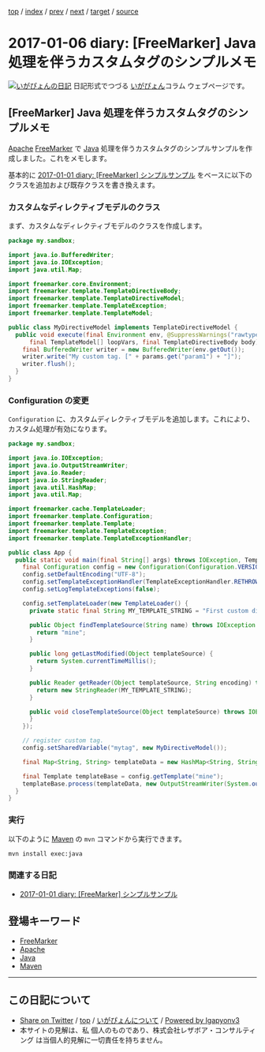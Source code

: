 [top](../index.html) 
 / [index](index.html) 
 / [prev](ig170105.html) 
 / [next](ig170107.html) 
 / [target](http://www.igapyon.jp/igapyon/diary/2017/ig170106.html) 
 / [source](https://github.com/igapyon/diary/blob/master/2017/ig170106.src.md) 

2017-01-06 diary: [FreeMarker] Java 処理を伴うカスタムタグのシンプルメモ
=====================================================================================================
[![いがぴょんの日記](http://www.igapyon.jp/igapyon/diary/images/iga200306s.jpg "いがぴょん")](http://www.igapyon.jp/igapyon/diary/memo/memoigapyon.html) 日記形式でつづる [いがぴょん](http://www.igapyon.jp/igapyon/diary/memo/memoigapyon.html)コラム ウェブページです。

## [FreeMarker] Java 処理を伴うカスタムタグのシンプルメモ

[Apache](../keyword/apache.html) [FreeMarker](../keyword/freemarker.html) で [Java](../keyword/java.html) 処理を伴うカスタムタグのシンプルサンプルを作成しました。これをメモします。

基本的に [2017-01-01 diary: [FreeMarker] シンプルサンプル](http://www.igapyon.jp/igapyon/diary/2017/ig170101.html) をベースに以下のクラスを追加および既存クラスを書き換えます。

### カスタムなディレクティブモデルのクラス

まず、カスタムなディレクティブモデルのクラスを作成します。

```Java
package my.sandbox;

import java.io.BufferedWriter;
import java.io.IOException;
import java.util.Map;

import freemarker.core.Environment;
import freemarker.template.TemplateDirectiveBody;
import freemarker.template.TemplateDirectiveModel;
import freemarker.template.TemplateException;
import freemarker.template.TemplateModel;

public class MyDirectiveModel implements TemplateDirectiveModel {
  public void execute(final Environment env, @SuppressWarnings("rawtypes") final Map params,
      final TemplateModel[] loopVars, final TemplateDirectiveBody body) throws TemplateException, IOException {
    final BufferedWriter writer = new BufferedWriter(env.getOut());
    writer.write("My custom tag. [" + params.get("param1") + "]");
    writer.flush();
  }
}
```

### Configuration の変更

`Configuration` に、カスタムディレクティブモデルを追加します。これにより、カスタム処理が有効になります。

```Java
package my.sandbox;

import java.io.IOException;
import java.io.OutputStreamWriter;
import java.io.Reader;
import java.io.StringReader;
import java.util.HashMap;
import java.util.Map;

import freemarker.cache.TemplateLoader;
import freemarker.template.Configuration;
import freemarker.template.Template;
import freemarker.template.TemplateException;
import freemarker.template.TemplateExceptionHandler;

public class App {
  public static void main(final String[] args) throws IOException, TemplateException {
    final Configuration config = new Configuration(Configuration.VERSION_2_3_25);
    config.setDefaultEncoding("UTF-8");
    config.setTemplateExceptionHandler(TemplateExceptionHandler.RETHROW_HANDLER);
    config.setLogTemplateExceptions(false);

    config.setTemplateLoader(new TemplateLoader() {
      private static final String MY_TEMPLATE_STRING = "First custom directive.\n<@mytag param1=\"MyParam1!\" />.";

      public Object findTemplateSource(String name) throws IOException {
        return "mine";
      }

      public long getLastModified(Object templateSource) {
        return System.currentTimeMillis();
      }

      public Reader getReader(Object templateSource, String encoding) throws IOException {
        return new StringReader(MY_TEMPLATE_STRING);
      }

      public void closeTemplateSource(Object templateSource) throws IOException {
      }
    });

    // register custom tag.
    config.setSharedVariable("mytag", new MyDirectiveModel());

    final Map<String, String> templateData = new HashMap<String, String>();

    final Template templateBase = config.getTemplate("mine");
    templateBase.process(templateData, new OutputStreamWriter(System.out));
  }
}
```

### 実行

以下のように [Maven](../keyword/maven.html) の `mvn` コマンドから実行できます。

```sh
mvn install exec:java
```

### 関連する日記

* [2017-01-01 diary: [FreeMarker] シンプルサンプル](http://www.igapyon.jp/igapyon/diary/2017/ig170101.html)

## 登場キーワード

* [FreeMarker](../keyword/freemarker.html)
* [Apache](../keyword/apache.html)
* [Java](../keyword/java.html)
* [Maven](../keyword/maven.html)

----------------------------------------------------------------------------------------------------

## この日記について

* [Share on Twitter](https://twitter.com/intent/tweet?hashtags=igapyon%2Cdiary%2C%E3%81%84%E3%81%8C%E3%81%B4%E3%82%87%E3%82%93%2CFreeMarker%2CApache%2CJava%2CMaven&text=%5BFreeMarker%5D+Java+%E5%87%A6%E7%90%86%E3%82%92%E4%BC%B4%E3%81%86%E3%82%AB%E3%82%B9%E3%82%BF%E3%83%A0%E3%82%BF%E3%82%B0%E3%81%AE%E3%82%B7%E3%83%B3%E3%83%97%E3%83%AB%E3%83%A1%E3%83%A2&url=http%3A%2F%2Fwww.igapyon.jp%2Figapyon%2Fdiary%2F2017%2Fig170106.html) / [top](../index.html) / [いがぴょんについて](http://www.igapyon.jp/igapyon/diary/memo/memoigapyon.html) / [Powered by Igapyonv3](https://github.com/igapyon/igapyonv3)
* 本サイトの見解は、私 個人のものであり、株式会社レザボア・コンサルティング は当個人的見解に一切責任を持ちません。 
